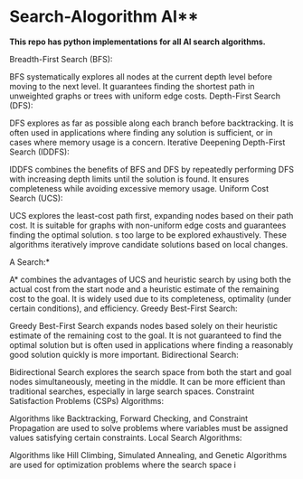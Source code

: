 # Search-Alogorithm AI**

**This repo has python implementations for all AI search algorithms.**

Breadth-First Search (BFS):

BFS systematically explores all nodes at the current depth level before moving to the next level. It guarantees finding the shortest path in unweighted graphs or trees with uniform edge costs.
Depth-First Search (DFS):

DFS explores as far as possible along each branch before backtracking. It is often used in applications where finding any solution is sufficient, or in cases where memory usage is a concern.
Iterative Deepening Depth-First Search (IDDFS):

IDDFS combines the benefits of BFS and DFS by repeatedly performing DFS with increasing depth limits until the solution is found. It ensures completeness while avoiding excessive memory usage.
Uniform Cost Search (UCS):

UCS explores the least-cost path first, expanding nodes based on their path cost. It is suitable for graphs with non-uniform edge costs and guarantees finding the optimal solution.
s too large to be explored exhaustively. These algorithms iteratively improve candidate solutions based on local changes.

A Search:*

A* combines the advantages of UCS and heuristic search by using both the actual cost from the start node and a heuristic estimate of the remaining cost to the goal. It is widely used due to its completeness, optimality (under certain conditions), and efficiency.
Greedy Best-First Search:

Greedy Best-First Search expands nodes based solely on their heuristic estimate of the remaining cost to the goal. It is not guaranteed to find the optimal solution but is often used in applications where finding a reasonably good solution quickly is more important.
Bidirectional Search:

Bidirectional Search explores the search space from both the start and goal nodes simultaneously, meeting in the middle. It can be more efficient than traditional searches, especially in large search spaces.
Constraint Satisfaction Problems (CSPs) Algorithms:

Algorithms like Backtracking, Forward Checking, and Constraint Propagation are used to solve problems where variables must be assigned values satisfying certain constraints.
Local Search Algorithms:

Algorithms like Hill Climbing, Simulated Annealing, and Genetic Algorithms are used for optimization problems where the search space i
